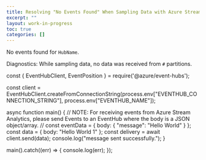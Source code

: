 ```yaml
---
title: Resolving "No Events Found" When Sampling Data with Azure Stream Analytics
excerpt: ""
layout: work-in-progress
toc: true
categories: []
---
```


No events found for `HubName`.

Diagnostics: While sampling data, no data was received from `#` partitions.

const { EventHubClient, EventPosition } = require('@azure/event-hubs');

const client = EventHubClient.createFromConnectionString(process.env["EVENTHUB_CONNECTION_STRING"], process.env["EVENTHUB_NAME"]);

async function main() {
    // NOTE: For receiving events from Azure Stream Analytics, please send Events to an EventHub where the body is a JSON object/array.
    // const eventData = { body: { "message": "Hello World" } };
    const data = { body: "Hello World 1" };
    const delivery = await client.send(data);
    console.log("message sent successfully.");
}

main().catch((err) => {
    console.log(err);
});
